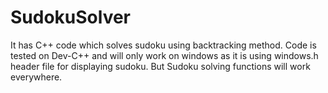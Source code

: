 # SudokuSolver

It has C++ code which solves sudoku using backtracking method.
Code is tested on Dev-C++ and will only work on windows as it is using windows.h header file for displaying sudoku.
But Sudoku solving functions will work everywhere.

